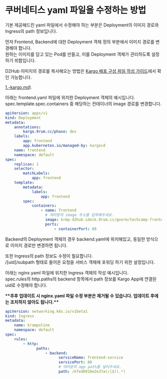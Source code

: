 # 쿠버네티스 yaml 파일을 수정하는 방법

기본 제공해드린 yaml 파일에서 수정해야 하는 부분은 Deployment의 이미지 경로와 Ingress의 path 정보입니다.

먼저 Frontend, Backend에 대한 Deployment 객체 정의 부분에서 이미지 경로를 변경해야 합니다.\
원하는 이미지를 담고 있는 Pod를 만들고, 이를 Deployment 객체가 관리하도록 설정하기 위함입니다.

D2Hub 이미지의 경로를 복사해오는 방법은 [Kargo 배포 구성 파일 작성 가이드](../../kargo-app/1.-kargo.md)에서 확인 가능합니다.

[1.-kargo.md](../../kargo-app/1.-kargo.md "mention")\


아래는 frontend.yaml 파일에 위치한 Deployment 객체의 예시입니다.\
spec.template.spec.containers 중 해당하는 컨테이너의 image 경로를 변경합니다.

```yaml
apiVersion: apps/v1
kind: Deployment
metadata:
    annotations:
        kargo.9rum.cc/phase: dev
    labels:
        app: frontend
        app.kubernetes.io/managed-by: kargocd
    name: frontend
    namespace: default
spec:
    replicas: 1
    selector:
        matchLabels:
            app: frontend
    template:
        metadata:
            labels:
                app: frontend
        spec:
            containers:
                - name: frontend
                  # 여러분의 image 주소를 입력해주세요.
                  image: krmp-d2hub-idock.9rum.cc/goorm/techcamp-frontend
                  ports:
                      - containerPort: 80
```

Backend의 Deployment 객체의 경우 backend.yaml에 위치해있고, 동일한 방식으로 이미지 경로만 변경하면 됩니다.&#x20;



또한 Ingress의 path 정보도 수정이 필요합니다.\
/\[uid]/subpath 형태로 들어온 요청을 서비스 객체에 포워딩 하기 위한 설정입니다.

아래는 nginx.yaml 파일에 위치한 Ingress 객체의 작성 예시입니다.\
spec.rules의 http.paths의 backend 항목에서 path 정보를 Kargo App에 연결된 uid로 수정해야 합니다.

**\*\*추후 업데이트 시 nginx.yaml 파일 수정 부분은 제거될 수 있습니다. 업데이트 후에는 조치하지 않아도 됩니다.\*\***

```yaml
apiVersion: networking.k8s.io/v1beta1
kind: Ingress
metadata:
    name: krampoline
    namespace: default
spec:
    rules:
        - http:
              paths:
                  - backend:
                        serviceName: frontend-service
                        servicePort: 80
                        # 여러분의 app path를 넣어주세요.
                        path: /kfed0910e2e37a(/|$)(.*)
```
